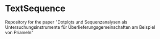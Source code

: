 # TextSequence
Repository for the paper "Dotplots und Sequenzanalysen als Untersuchungsinstrumente für Überlieferungsgemeinschaften am Beispiel von Priameln"
